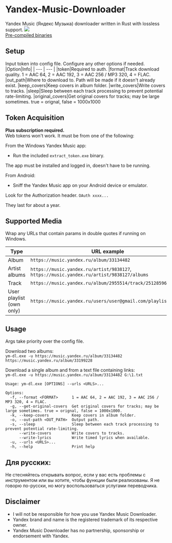 # Yandex-Music-Downloader
Yandex Music (Яндекс Музыка) downloader written in Rust with lossless support.
![](https://i.imgur.com/mQrzTfQ.png)    
[Pre-compiled binaries](https://github.com/Sorrow446/Yandex-Music-Downloader/releases)

## Setup
Input token into config file.
Configure any other options if needed.
|Option|Info|
| --- | --- |
|token|Required to auth.
|format|Track download quality. 1 = AAC 64, 2 = AAC 192, 3 = AAC 256 / MP3 320, 4 = FLAC.
|out_path|Where to download to. Path will be made if it doesn't already exist.
|keep_covers|Keep covers in album folder.
|write_covers|Write covers to tracks.
|sleep|Sleep between each track processing to prevent potential rate-limiting.
|original_covers|Get original covers for tracks; may be large sometimes. true = orignal, false = 1000x1000

## Token Acquisition
**Plus subscription required.**    
Web tokens won't work. It must be from one of the following:

From the Windows Yandex Music app:    
- Run the included `extract_token.exe` binary.

The app must be installed and logged in, doesn't have to be running.

From Android:    
- Sniff the Yandex Music app on your Android device or emulator.

Look for the Authorization header. `OAuth xxxx...`

They last for about a year.

## Supported Media
Wrap any URLs that contain params in double quotes if running on Windows.

|Type|URL example|
| --- | --- |
|Album|`https://music.yandex.ru/album/33134482`
|Artist albums|`https://music.yandex.ru/artist/9838127`, `https://music.yandex.ru/artist/9838127/albums`
|Track|`https://music.yandex.ru/album/2955514/track/25128596`
|User playlist (own only)|`https://music.yandex.ru/users/user@gmail.com/playlists/1000`

## Usage
Args take priority over the config file.

Download two albums:   
`ym-dl.exe -u https://music.yandex.ru/album/33134482 https://music.yandex.ru/album/33199228`

Download a single album and from a text file containing links:   
`ym-dl.exe -u https://music.yandex.ru/album/33134482 G:\1.txt`

```
Usage: ym-dl.exe [OPTIONS] --urls <URLS>...

Options:
  -f, --format <FORMAT>      1 = AAC 64, 2 = AAC 192, 3 = AAC 256 / MP3 320, 4 = FLAC.
  -g, --get-original-covers  Get original covers for tracks; may be large sometimes. true = orignal, false = 1000x1000.
  -k, --keep-covers          Keep covers in album folder.
  -o, --out-path <OUT_PATH>  Output path.
  -s, --sleep                Sleep between each track processing to prevent potential rate-limiting.
      --write-covers         Write covers to tracks.
      --write-lyrics         Write timed lyrics when available.
  -u, --urls <URLS>...
  -h, --help                 Print help
```

## Для русских:
Не стесняйтесь открывать вопрос, если у вас есть проблемы с инструментом или вы хотите, чтобы функции были реализованы. Я не говорю по-русски, но могу воспользоваться услугами переводчика.

## Disclaimer
- I will not be responsible for how you use Yandex Music Downloader.    
- Yandex brand and name is the registered trademark of its respective owner.    
- Yandex Music Downloader has no partnership, sponsorship or endorsement with Yandex.
